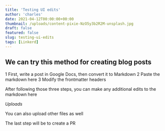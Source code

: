 ```yaml
---
title: 'Testing UI edits'
author: 'charles'
date: 2021-04-12T00:00:00+00:00
thumbnail: /uploads/content-pixie-NzO5y3b2R2M-unsplash.jpg
draft: false
featured: false
slug: testing-ui-edits
tags: [Linkerd]
---
```


## We can try this method for creating blog posts


1 First, write a post in Google Docs, then convert it to Markdown
2 Paste the markdown here
3 Modify the frontmatter headers

After following those three steps, you can make any additional edits to the markdown here

_Uploads_

You can also upload other files as well

The last step will be to create a PR
